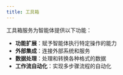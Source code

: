 ```yaml
---
title: 工具箱
---
```


工具箱服务为智能体提供以下功能：

- **功能扩展**：赋予智能体执行特定操作的能力  
- **外部集成**：连接外部系统和服务  
- **数据处理**：处理和转换各种格式的数据  
- **工作流自动化**：实现多步骤流程的自动化
